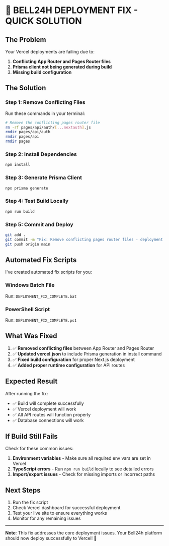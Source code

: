 # 🚀 BELL24H DEPLOYMENT FIX - QUICK SOLUTION

## The Problem
Your Vercel deployments are failing due to:
1. **Conflicting App Router and Pages Router files**
2. **Prisma client not being generated during build**
3. **Missing build configuration**

## The Solution

### Step 1: Remove Conflicting Files
Run these commands in your terminal:

```bash
# Remove the conflicting pages router file
rm -rf pages/api/auth/[...nextauth].js
rmdir pages/api/auth
rmdir pages/api
rmdir pages
```

### Step 2: Install Dependencies
```bash
npm install
```

### Step 3: Generate Prisma Client
```bash
npx prisma generate
```

### Step 4: Test Build Locally
```bash
npm run build
```

### Step 5: Commit and Deploy
```bash
git add .
git commit -m "Fix: Remove conflicting pages router files - deployment ready"
git push origin main
```

## Automated Fix Scripts

I've created automated fix scripts for you:

### Windows Batch File
Run: `DEPLOYMENT_FIX_COMPLETE.bat`

### PowerShell Script
Run: `DEPLOYMENT_FIX_COMPLETE.ps1`

## What Was Fixed

1. ✅ **Removed conflicting files** between App Router and Pages Router
2. ✅ **Updated vercel.json** to include Prisma generation in install command
3. ✅ **Fixed build configuration** for proper Next.js deployment
4. ✅ **Added proper runtime configuration** for API routes

## Expected Result

After running the fix:
- ✅ Build will complete successfully
- ✅ Vercel deployment will work
- ✅ All API routes will function properly
- ✅ Database connections will work

## If Build Still Fails

Check for these common issues:
1. **Environment variables** - Make sure all required env vars are set in Vercel
2. **TypeScript errors** - Run `npm run build` locally to see detailed errors
3. **Import/export issues** - Check for missing imports or incorrect paths

## Next Steps

1. Run the fix script
2. Check Vercel dashboard for successful deployment
3. Test your live site to ensure everything works
4. Monitor for any remaining issues

---

**Note**: This fix addresses the core deployment issues. Your Bell24h platform should now deploy successfully to Vercel! 🎉
